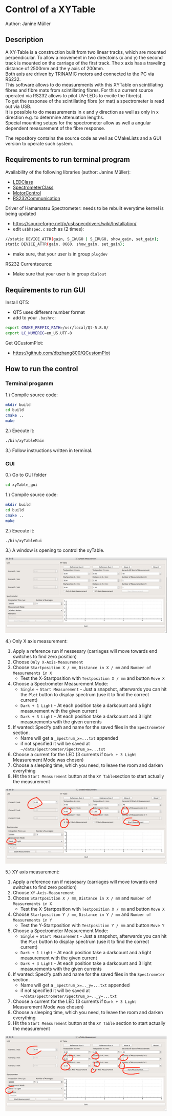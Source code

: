 # Control of a XYTable
 Author: Janine Müller

## Description
A XY-Table is a construction built from two linear tracks, which are mounted perpendicular. To allow a movement in two directoins (x and y) the second track is mounted on the carriage of the first track. The x axis has a traveling distance of 2500mm and the y axis of 200mm.  
Both axis are driven by TRINAMIC motors and connected to the PC via RS232.  
This software allows to do measurements with this XYTable on scintillating fibres and fibre mats from scintillating fibres. For this a current source operated via RS232 allows to pilot UV-LEDs to excite the fibre(s).  
To get the response of the scintillating fibre (or mat) a spectrometer is read out via USB.  
It is possible to do measurements in x and y direction as well as only in x direction e.g. to determine attenuation lengths.  
Special mounting setups for the spectrometer allow as well a angular dependent measurement of the fibre response.

The repository contains the source code as well as CMakeLists and a GUI version to operate such system.

## Requirements to run terminal program

Availability of the following libraries (author: Janine Müller):
* [LEDClass][1]
* [SpectrometerClass][2]
* [MotorControl][3]
* [RS232Communication][4]

Driver of Hamamatsu Spectrometer:
needs to be rebuilt everytime kernel is being updated
* https://sourceforge.net/p/usbspecdrivers/wiki/Installation/
* edit `usbhspec.c` such as (2 times):

```bash
//static DEVICE_ATTR(gain, S_IWUGO | S_IRUGO, show_gain, set_gain);
static DEVICE_ATTR(gain, 0660, show_gain, set_gain);
```
* make sure, that your user is in group `plugdev`

RS232 Currentsource:
* Make sure that your user is in group `dialout`

## Requirements  to run GUI

Install QT5:
* QT5 uses different number format 
* add to your `.bashrc`:

```bash
export CMAKE_PREFIX_PATH=/usr/local/Qt-5.8.0/
export LC_NUMERIC=en_US.UTF-8
```

Get QCustomPlot:
* https://github.com/dbzhang800/QCustomPlot

## How to run the control

### Terminal progamm

1.) Compile source code:

```bash
mkdir build
cd build
cmake ..
make
```

2.) Execute it:

```bash
./bin/xyTableMain
```

3.) Follow instructions written in terminal.


### GUI

0.) Go to GUI folder

```bash
cd xyTable_gui
```

1.) Compile source code:

```bash
mkdir build
cd build
cmake ..
make
```

2.) Execute it:

```bash
./bin/xyTableGui
```

3.) A window is opening to control the xyTable.

![](img/xyTable_clean.png)

4.) Only X axis measurement:
1. Apply a reference run if nessesary (carriages will move towards end switches to find zero position)
2. Choose `Only X-Axis-Measurement`
3.  Choose `Startposition X / mm`, `Distance in X / mm` and `Number of Measurements in X`
	* Test the X-Startposition with `Testposition X / mm` and button `Move X`
4. Choose a Spectrometer Measurement Mode:
	*  `Single` + `Start Measurement` - Just a snapshot, afterwards you can hit the `Plot` button to display spectrum (use it to find the correct current)
	* `Dark + 1 Light` - At each position take a darkcount and a light measurement with the given current
	* `Dark + 3 Light` - At each position take a darkcount and 3 light measurements with the given currents
5. If wanted: Specify path and name for the saved files in the `Spectrometer` section.
	* Name will get a `_Spectrum_x=...txt` appended
	* if not specified it will be saved at `~/data/Spectrometer/Spectrum_x=...txt`
6. Choose a current for the LED (3 currents if `Dark + 3 Light` Measurement Mode was chosen)
7. Choose a sleeping time, which you need, to leave the room and darken everything
8. Hit the `Start Measurement` button at the `XY Table`section to start actually the measurement


![](img/xyTable_OnlyX.png)

5.) XY axis measurement:
1. Apply a reference run if nessesary (carriages will move towards end switches to find zero position)
2. Choose `XY-Axis-Measurement`
3.  Choose `Startposition X / mm`, `Distance in X / mm` and `Number of Measurements in X`
	* Test the X-Startposition with `Testposition X / mm` and button `Move X`
4.  Choose `Startposition Y / mm`, `Distance in Y / mm` and `Number of Measurements in Y`
	* Test the Y-Startposition with `Testposition Y / mm` and button `Move Y`
5. Choose a Spectrometer Measurement Mode:
	*  `Single` + `Start Measurement` - Just a snapshot, afterwards you can hit the `Plot` button to display spectrum (use it to find the correct current)
	* `Dark + 1 Light` - At each position take a darkcount and a light measurement with the given current
	* `Dark + 3 Light` - At each position take a darkcount and 3 light measurements with the given currents
6. If wanted: Specify path and name for the saved files in the `Spectrometer` section.
	* Name will get a `_Spectrum_x=.._y=...txt` appended
	* if not specified it will be saved at `~/data/Spectrometer/Spectrum_x=.._y=...txt`
7. Choose a current for the LED (3 currents if `Dark + 3 Light` Measurement Mode was chosen)
8. Choose a sleeping time, which you need, to leave the room and darken everything
9. Hit the `Start Measurement` button at the `XY Table` section to start actually the measurement


![](img/xyTable_xyMeas.png)


[1]: https://github.com/jamenne/LEDControl
[2]: https://github.com/jamenne/HamamatsuMiniSpec
[3]: https://github.com/jamenne/MotorControl
[4]: https://github.com/jamenne/RS232Communication